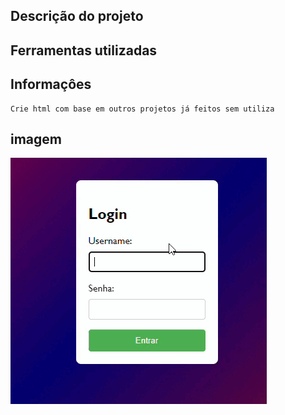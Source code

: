 

## Descrição do projeto
 
## Ferramentas utilizadas


## Informaçôes
    Crie html com base em outros projetos já feitos sem utiliza

## imagem
![login](IMG/video.gif)